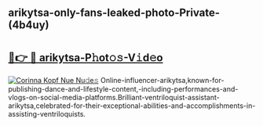 ## arikytsa-only-fans​-leaked-photo​-Private-(4b4uy)


# <h2><a href="https://mediaupload.pro?title=arikytsa&ref=git">🔗👉 🔴 arikytsa-P𝚑ot𝚘𝚜-V𝚒d𝚎o</a></h2>

[![Corinna Kopf Nue Nu𝚍e𝚜](https://i.imgur.com/0qMVB7G.gif)](https://mediaupload.pro?title=arikytsa&ref=git)
Online-influencer-arikytsa,known-for-publishing-dance-and-lifestyle-content,-including-performances-and-vlogs-on-social-media-platforms.Brilliant-ventriloquist-assistant-arikytsa,celebrated-for-their-exceptional-abilities-and-accomplishments-in-assisting-ventriloquists.  